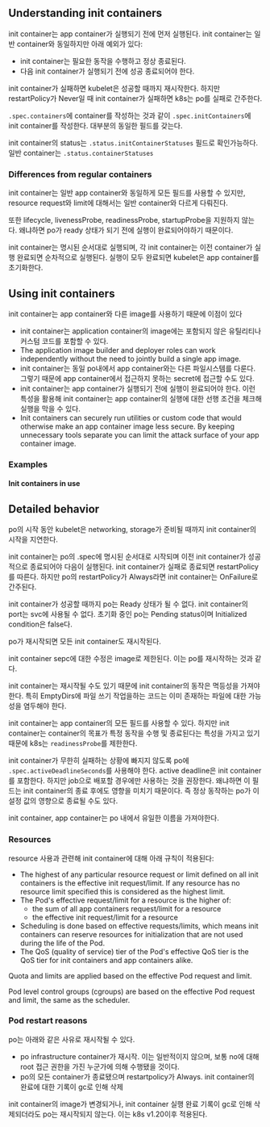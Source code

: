 ## Understanding init containers
init container는 app container가 실행되기 전에 먼저 실행된다. init container는 일반 container와 동일하지만 아래 예외가 있다:

- init container는 필요한 동작을 수행하고 정상 종료된다.
- 다음 init container가 실행되기 전에 성공 종료되어야 한다.

init container가 실패하면 kubelet은 성공할 때까지 재시작한다. 하지만 restartPolicy가 Never일 때 init container가 실패하면 k8s는 po를 실패로 간주한다.

`.spec.containers`에 container를 작성하는 것과 같이 `.spec.initContainers`에 init container를 작성한다. 대부분의 동일한 필드를 갖는다.

init container의 status는 `.status.initContainerStatuses` 필드로 확인가능하다. 일반 container는 `.status.containerStatuses`

### Differences from regular containers
init container는 일반 app container와 동일하게 모든 필드를 사용할 수 있지만, resource request와 limit에 대해서는 일반 container와 다르게 다뤄진다.

또한 lifecycle, livenessProbe, readinessProbe, startupProbe을 지원하지 않는다. 왜냐하면 po가 ready 상태가 되기 전에 실행이 완료되어야하기 때문이다.

init container는 명시된 순서대로 실행되며, 각 init container는 이전 container가 실행 완료되면 순차적으로 실행된다. 실행이 모두 완료되면 kubelet은 app container를 초기화한다.

## Using init containers
init container는 app container와 다른 image를 사용하기 때문에 이점이 있다

- init container는 application container의 image에는 포함되지 않은 유틸리티나 커스텀 코드를 포함할 수 있다.
- The application image builder and deployer roles can work independently without the need to jointly build a single app image.
- init container는 동일 po내에서 app container와는 다른 파일시스템를 다룬다. 그렇기 때문에 app container에서 접근하지 못하는 secret에 접근할 수도 있다.
- init container는 app container가 실행되기 전에 실행이 완료되어야 한다. 이런 특성을 활용해 init container는 app container의 실행에 대한 선행 조건을 체크해 실행을 막을 수 있다.
- Init containers can securely run utilities or custom code that would otherwise make an app container image less secure. By keeping unnecessary tools separate you can limit the attack surface of your app container image.

### Examples

#### Init containers in use

## Detailed behavior
po의 시작 동안 kubelet은 networking, storage가 준비될 때까지 init container의 시작을 지연한다.

init container는 po의 .spec에 명시된 순서대로 시작되며 이전 init container가 성공적으로 종료되어야 다음이 실행된다. init container가 실패로 종료되면 restartPolicy를 따른다. 하지만 po의 restartPolicy가 Always라면 init container는 OnFailure로 간주된다.

init container가 성공할 때까지 po는 Ready 상태가 될 수 없다. init container의 port는 svc에 사용될 수 없다. 초기화 중인 po는 Pending status이며 Initialized condition은 false다.

po가 재시작되면 모든 init container도 재시작된다.

init container sepc에 대한 수정은 image로 제한된다. 이는 po를 재시작하는 것과 같다.

init container는 재시작될 수도 있기 때문에 init container의 동작은 멱등성을 가져야 한다. 특히 EmptyDirs에 파일 쓰기 작업을하는 코드는 이미 존재하는 파일에 대한 가능성을 염두해야 한다.

init container는 app container의 모든 필드를 사용할 수 있다. 하지만 init container는 container의 목표가 특정 동작을 수행 및 종료된다는 특성을 가지고 있기 때문에 k8s는 `readinessProbe`를 제한한다.

init container가 무한히 실패하는 상황에 빠지지 않도록 po에 `.spec.activeDeadlineSeconds`를 사용해야 한다. active deadline은 init container를 포함한다. 하지만 job으로 배포할 경우에만 사용하는 것을 권장한다. 왜냐하면 이 필드는 init container의 종료 후에도 영향을 미치기 때문이다. 즉 정상 동작하는 po가 이 설정 값의 영향으로 종료될 수도 있다.

init container, app container는 po 내에서 유일한 이름을 가져야한다.

### Resources
resource 사용과 관련해 init container에 대해 아래 규칙이 적용된다:

- The highest of any particular resource request or limit defined on all init containers is the effective init request/limit. If any resource has no resource limit specified this is considered as the highest limit.
- The Pod's effective request/limit for a resource is the higher of:
    - the sum of all app containers request/limit for a resource
    - the effective init request/limit for a resource
- Scheduling is done based on effective requests/limits, which means init containers can reserve resources for initialization that are not used during the life of the Pod.
- The QoS (quality of service) tier of the Pod's effective QoS tier is the QoS tier for init containers and app containers alike.

Quota and limits are applied based on the effective Pod request and limit.

Pod level control groups (cgroups) are based on the effective Pod request and limit, the same as the scheduler.

### Pod restart reasons
po는 아래와 같은 사유로 재시작될 수 있다.

- po infrastructure container가 재시작. 이는 일반적이지 않으며, 보통 no에 대해 root 접근 권한을 가진 누군가에 의해 수행됐을 것이다.
- po의 모든 container가 종료됐으며 restartpolicy가 Always. init container의 완료에 대한 기록이 gc로 인해 삭제

init container의 image가 변경되거나, init container 실행 완료 기록이 gc로 인해 삭제되더라도 po는 재시작되지 않는다. 이는 k8s v1.20이후 적용된다.